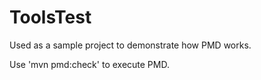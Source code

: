 ToolsTest
=========

Used as a sample project to demonstrate how PMD works.

Use 'mvn pmd:check' to execute PMD.
